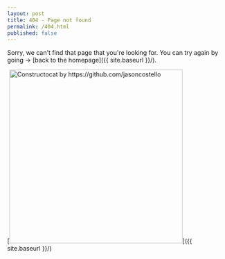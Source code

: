 ```yaml
---
layout: post
title: 404 - Page not found
permalink: /404.html
published: false
---
```


Sorry, we can't find that page that you're looking for. 
You can try again by going -> [back to the homepage]({{ site.baseurl }}/).

[<img src="{{ site.baseurl }}/images/404.jpg" alt="Constructocat by https://github.com/jasoncostello" style="width: 400px;"/>]({{ site.baseurl }}/)
